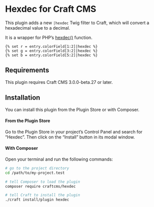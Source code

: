 # Hexdec for Craft CMS

This plugin adds a new `|hexdec` Twig filter to Craft, which will convert a hexadecimal value to a decimal.

It is a wrapper for PHP’s [hexdec()](http://php.net/manual/en/function.hexdec.php) function.

```twig
{% set r = entry.colorField[1:2]|hexdec %}
{% set g = entry.colorField[3:2]|hexdec %}
{% set b = entry.colorField[5:2]|hexdec %}
```

## Requirements

This plugin requires Craft CMS 3.0.0-beta.27 or later.

## Installation

You can install this plugin from the Plugin Store or with Composer.

#### From the Plugin Store

Go to the Plugin Store in your project’s Control Panel and search for “Hexdec”. Then click on the “Install” button in its modal window.

#### With Composer

Open your terminal and run the following commands:

```bash
# go to the project directory
cd /path/to/my-project.test

# tell Composer to load the plugin
composer require craftcms/hexdec

# tell Craft to install the plugin
./craft install/plugin hexdec
```
